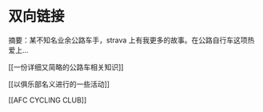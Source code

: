 # 双向链接

摘要：某不知名业余公路车手，strava 上有我更多的故事。在公路自行车这项热爱上…

[[一份详细又简略的公路车相关知识]]

[[以俱乐部名义进行的一些活动]]

[[AFC CYCLING CLUB]]
